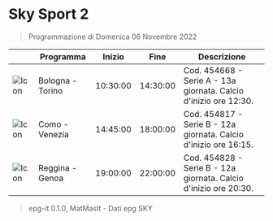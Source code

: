 # Sky Sport 2
> Programmazione di Domenica 06 Novembre 2022

||Programma|Inizio|Fine|Descrizione|
|---|---|---|---|---|
|![Icon](https://guidatv.sky.it/uuid/3391d694-075b-46a7-8c0f-0d15845a789f/cover?md5ChecksumParam=7ea55ec5a68a55111c00da19bfcfdd1b)|Bologna - Torino|10:30:00|14:30:00|Cod. 454668 - Serie A - 13a giornata. Calcio d&#039;inizio ore 12:30.
|![Icon](https://guidatv.sky.it/uuid/c70a4436-10d5-4a15-8946-0e59a00595d9/cover?md5ChecksumParam=6c204ed8e4b8f4259aac787245eedf38)|Como - Venezia|14:45:00|18:00:00|Cod. 454817 - Serie B - 12a giornata. Calcio d&#039;inizio ore 16:15.
|![Icon](https://guidatv.sky.it/uuid/de31a044-5b61-452a-8996-05a296470313/cover?md5ChecksumParam=f9d700044a718584dadbcbceba24bd62)|Reggina - Genoa|19:00:00|22:00:00|Cod. 454828 - Serie B - 12a giornata. Calcio d&#039;inizio ore 20:30.



 > epg-it 0.1.0, MatMasIt - Dati epg SKY